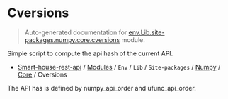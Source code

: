 # Cversions

> Auto-generated documentation for [env.Lib.site-packages.numpy.core.cversions](..\..\..\..\..\..\env\Lib\site-packages\numpy\core\cversions.py) module.

Simple script to compute the api hash of the current API.

- [Smart-house-rest-api](..\..\..\..\..\README.md#description) / [Modules](..\..\..\..\..\MODULES.md#smart-house-rest-api-modules) / `Env` / `Lib` / `Site-packages` / [Numpy](..\index.md#numpy) / [Core](index.md#core) / Cversions

The API has is defined by numpy_api_order and ufunc_api_order.
